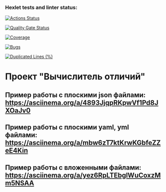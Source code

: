 ### Hexlet tests and linter status:

[![Actions Status](https://github.com/4cyne/frontend-project-46/actions/workflows/hexlet-check.yml/badge.svg)](https://github.com/4cyne/frontend-project-46/actions)

[![Quality Gate Status](https://sonarcloud.io/api/project_badges/measure?project=4cyne_frontend-project-46&metric=alert_status)](https://sonarcloud.io/summary/new_code?id=4cyne_frontend-project-46)

[![Coverage](https://sonarcloud.io/api/project_badges/measure?project=4cyne_frontend-project-46&metric=coverage)](https://sonarcloud.io/summary/new_code?id=4cyne_frontend-project-46)

[![Bugs](https://sonarcloud.io/api/project_badges/measure?project=4cyne_frontend-project-46&metric=bugs)](https://sonarcloud.io/summary/new_code?id=4cyne_frontend-project-46)

[![Duplicated Lines (%)](https://sonarcloud.io/api/project_badges/measure?project=4cyne_frontend-project-46&metric=duplicated_lines_density)](https://sonarcloud.io/summary/new_code?id=4cyne_frontend-project-46)

# Проект "Вычислитель отличий"

## Пример работы с плоскими json файлами: https://asciinema.org/a/4893JjqpRKpwVf1Pd8JXOaJv0

## Пример работы с плоскими yaml, yml файлами: https://asciinema.org/a/mbw6zT7ktKrwKGbfeZZeE4Kin

## Пример работы с вложенными файлами: https://asciinema.org/a/yez6RpLTEbglWuCoxzMm5NSAA
